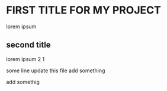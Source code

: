 # FIRST TITLE FOR MY PROJECT
lorem ipsum 

## second title
lorem ipsum 2 1


some line update this file add something


add somethig